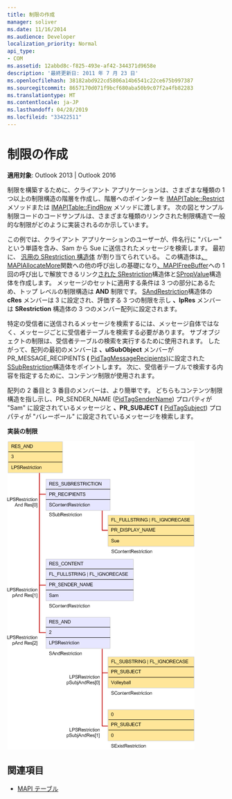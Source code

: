 ```yaml
---
title: 制限の作成
manager: soliver
ms.date: 11/16/2014
ms.audience: Developer
localization_priority: Normal
api_type:
- COM
ms.assetid: 12abbd8c-f825-493e-af42-344371d9658e
description: '最終更新日: 2011 年 7 月 23 日'
ms.openlocfilehash: 38182abd922cd5806a14b6541c22ce675b997387
ms.sourcegitcommit: 8657170d071f9bcf680aba50b9c07f2a4fb82283
ms.translationtype: MT
ms.contentlocale: ja-JP
ms.lasthandoff: 04/28/2019
ms.locfileid: "33422511"
---
```

# <a name="building-a-restriction"></a>制限の作成

**適用対象**: Outlook 2013 | Outlook 2016 
  
制限を構築するために、クライアント アプリケーションは、さまざまな種類の 1 つ以上の制限構造の階層を作成し、階層へのポインターを [IMAPITable::Restrict](imapitable-restrict.md) メソッドまたは [IMAPITable::FindRow](imapitable-findrow.md) メソッドに渡します。 次の図とサンプル制限コードのコード[](sample-restriction-code.md)サンプルは、さまざまな種類のリンクされた制限構造で一般的な制限がどのように実装されるのか示しています。 

この例では、クライアント アプリケーションのユーザーが、件名行に "バレー" という単語を含み、Sam から Sue に送信されたメッセージを検索します。 最初に、 [汎用の SRestriction 構造体](srestriction.md) が割り当てられている。 この構造体は[、MAPIAllocateMore](mapiallocatemore.md)関数への他の呼び出しの基礎になり[、MAPIFreeBuffer](mapifreebuffer.md)への 1 回の呼び出しで解放できるリンク[された SRestriction](srestriction.md)構造体と[SPropValue](spropvalue.md)構造体を作成します。 メッセージのセットに適用する条件は 3 つの部分にあるため、トップ レベルの制限構造は **AND** 制限です。 [SAndRestriction](sandrestriction.md)構造体の **cRes** メンバーは 3 に設定され、評価する 3 つの制限を示し **、lpRes** メンバーは **SRestriction** 構造体の 3 つのメンバー配列に設定されます。 
  
特定の受信者に送信されるメッセージを検索するには、メッセージ自体ではなく、メッセージごとに受信者テーブルを検索する必要があります。 サブオブジェクトの制限は、受信者テーブルの検索を実行するために使用されます。 したがって、配列の最初のメンバーは **、ulSubObject** メンバーが PR_MESSAGE_RECIPIENTS **(** [PidTagMessageRecipients)](pidtagmessagerecipients-canonical-property.md)に設定された [SSubRestriction](ssubrestriction.md)構造体をポイントします。 次に、受信者テーブルで検索する内容を指定するために、コンテンツ制限が使用されます。 
  
配列の 2 番目と 3 番目のメンバーは、より簡単です。 どちらもコンテンツ制限構造を指し示し、PR_SENDER_NAME ([PidTagSenderName](pidtagsendername-canonical-property.md)) プロパティが "Sam" に設定されているメッセージと **、PR_SUBJECT** **(** [PidTagSubject](pidtagsubject-canonical-property.md)) プロパティが "バレーボール" に設定されているメッセージを検索します。
  
**実装の制限**
  
![制限の実装](media/amapi_61.gif "制限の実装")
  
## <a name="see-also"></a>関連項目

- [MAPI テーブル](mapi-tables.md)

